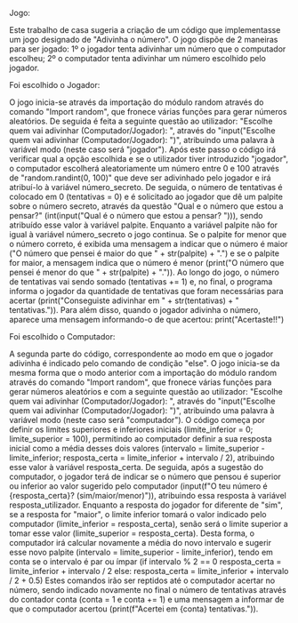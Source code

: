 Jogo:

Este trabalho de casa sugeria a criação de um código que implementasse um jogo designado de "Adivinha o número".
O jogo dispõe de 2 maneiras para ser jogado: 
1º o jogador tenta adivinhar um número que o computador escolheu;
2º o computador tenta adivinhar um número escolhido pelo jogador.

Foi escolhido o Jogador:

O jogo inicia-se através da importação do módulo random através do comando "Import random", que fronece várias funções para gerar números aleatórios. De seguida é feita a seguinte questão ao utilizador: "Escolhe quem vai adivinhar (Computador/Jogador): ", através do "input("Escolhe quem vai adivinhar (Computador/Jogador): ")", atribuindo uma palavra à variável modo (neste caso será "jogador"). Após este passo o código irá verificar qual a opção escolhida e se o utilizador tiver introduzido "jogador", o computador escolherá aleatoriamente um número entre 0 e 100 através de "random.randint(0, 100)" que deve ser adivinhado pelo jogador e irá atribuí-lo à variável número_secreto. De seguida, o número de tentativas é colocado em 0 (tentativas = 0) e é solicitado ao jogador que dê um palpite sobre o número secreto, através da questão "Qual e o número que estou a pensar?" (int(input("Qual é o número que estou a pensar? "))), sendo atribuído esse valor à variável palpite. Enquanto a variável palpite não for igual à variável número_secreto o jogo continua. Se o palpite for menor que o número correto, é exibida uma mensagem a indicar que o número é maior ("O número que pensei é maior do que " + str(palpite) + ".") e se o palpite for maior, a mensagem indica que o número é menor (print("O número que pensei é menor do que " + str(palpite) + ".")). Ao longo do jogo, o número de tentativas vai sendo somado (tentativas += 1) e, no final, o programa informa o jogador da quantidade de tentativas que foram necessárias para acertar (print("Conseguiste adivinhar em " + str(tentativas) + " tentativas.")). Para além disso, quando o jogador adivinha o número, aparece uma mensagem informando-o de que acertou: print("Acertaste!!")

Foi escolhido o Computador:

A segunda parte do código, correspondente ao modo em que o jogador adivinha é indicado pelo comando de condição "else". O jogo inicia-se da mesma forma que o modo anterior com a importação do módulo random através do comando "Import random", que fronece várias funções para gerar números aleatórios e com a seguinte questão ao utilizador: "Escolhe quem vai adivinhar (Computador/Jogador): ", através do "input("Escolhe quem vai adivinhar (Computador/Jogador): ")", atribuindo uma palavra à variável modo (neste caso será "computador"). O código começa por definir os limites superiores e inferiores iniciais (limite_inferior = 0; limite_superior = 100), permitindo ao computador definir a sua resposta inicial como a média desses dois valores (intervalo = limite_superior - limite_inferior; resposta_certa = limite_inferior + intervalo / 2), atribuindo esse valor à variável resposta_certa. De seguida, após a sugestão do computador, o jogador terá de indicar se o número que pensou é superior ou inferior ao valor sugerido pelo computador (input(f"O teu número é {resposta_certa}? (sim/maior/menor)")), atribuindo essa resposta à variável resposta_utilizador. Enquanto a resposta do jogador for diferente de "sim", se a resposta for "maior", o limite inferior tomará o valor indicado pelo computador (limite_inferior = resposta_certa), senão será o limite superior a tomar esse valor (limite_superior = resposta_certa). Desta forma, o computador irá calcular novamente a média do novo intervalo e sugerir esse novo palpite (intervalo = limite_superior - limite_inferior), tendo em conta se o intervalo é par ou ímpar 
(if intervalo % 2 == 0 
    resposta_certa = limite_inferior + intervalo / 2
else:
    resposta_certa = limite_inferior + intervalo / 2 + 0.5) 
Estes comandos irão ser reptidos até o computador acertar no número, sendo indicado novamente no final o número de tentativas através do contador conta (conta = 1 e conta += 1) e uma mensagem a informar de que o computador acertou (print(f"Acertei em {conta} tentativas.")).
